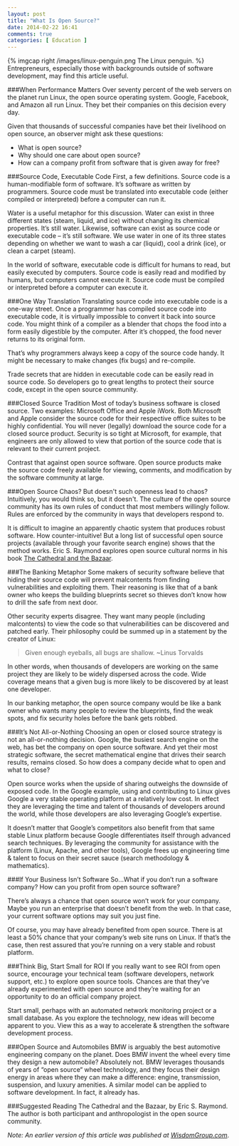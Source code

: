 ```yaml
---
layout: post
title: "What Is Open Source?"
date: 2014-02-22 16:41
comments: true
categories: [ Education ]
---
```

{% imgcap right /images/linux-penguin.png The Linux penguin. %}
Entrepreneurs, especially those with backgrounds outside of software development, may find this article useful.

###When Performance Matters
Over seventy percent of the web servers on the planet run Linux, the open source operating system. Google, Facebook, and Amazon all run Linux. They bet their companies on this decision every day.

Given that thousands of successful companies have bet their livelihood on open source, an observer might ask these questions:

* What is open source?
* Why should one care about open source?
* How can a company profit from software that is given away for free?
<!--more-->
###Source Code, Executable Code
First, a few definitions. Source code is a human-modifiable form of software. It’s software as written by programmers. Source code must be translated into executable code (either compiled or interpreted) before a computer can run it.

Water is a useful metaphor for this discussion. Water can exist in three different states (steam, liquid, and ice) without changing its chemical properties. It’s still water. Likewise, software can exist as source code or executable code – it’s still software. We use water in one of its three states depending on whether we want to wash a car (liquid), cool a drink (ice), or clean a carpet (steam).

In the world of software, executable code is difficult for humans to read, but easily executed by computers. Source code is easily read and modified by humans, but computers cannot execute it. Source code must be compiled or interpreted before a computer can execute it.

###One Way Translation
Translating source code into executable code is a one-way street. Once a programmer has compiled source code into executable code, it is virtually impossible to convert it back into source code. You might think of a compiler as a blender that chops the food into a form easily digestible by the computer. After it’s chopped, the food never returns to its original form.

That’s why programmers always keep a copy of the source code handy. It might be necessary to make changes (fix bugs) and re-compile.

Trade secrets that are hidden in executable code can be easily read in source code. So developers go to great lengths to protect their source code, except in the open source community.

###Closed Source Tradition
Most of today’s business software is closed source. Two examples: Microsoft Office and Apple iWork. Both Microsoft and Apple consider the source code for their respective office suites to be highly confidential. You will never (legally) download the source code for a closed source product. Security is so tight at Microsoft, for example, that engineers are only allowed to view that portion of the source code that is relevant to their current project.

Contrast that against open source software. Open source products make the source code freely available for viewing, comments, and modification by the software community at large.

###Open Source Chaos?
But doesn't such openness lead to chaos? Intuitively, you would think so, but it doesn't. The culture of the open source community has its own rules of conduct that most members willingly follow. Rules are enforced by the community in ways that developers respond to.

It is difficult to imagine an apparently chaotic system that produces robust software. How counter-intuitive! But a long list of successful open source projects (available through your favorite search engine) shows that the method works. Eric S. Raymond explores open source cultural norms in his book [The Cathedral and the Bazaar](http://www.amazon.com/Cathedral-Bazaar-Musings-Accidental-Revolutionary-ebook/dp/B0026OR3LM).

###The Banking Metaphor
Some makers of security software believe that hiding their source code will prevent malcontents from finding vulnerabilities and exploiting them. Their reasoning is like that of a bank owner who keeps the building blueprints secret so thieves don’t know how to drill the safe from next door.

Other security experts disagree. They want many people (including malcontents) to view the code so that vulnerabilities can be discovered and patched early. Their philosophy could be summed up in a statement by the creator of Linux: 

>Given enough eyeballs, all bugs are shallow.
>~Linus Torvalds

In other words, when thousands of developers are working on the same project they are likely to be widely dispersed across the code. Wide coverage means that a given bug is more likely to be discovered by at least one developer.

In our banking metaphor, the open source company would be like a bank owner who wants many people to review the blueprints, find the weak spots, and fix security holes before the bank gets robbed.

###It’s Not All-or-Nothing
Choosing an open or closed source strategy is not an all-or-nothing decision. Google, the busiest search engine on the web, has bet the company on open source software. And yet their most strategic software, the secret mathematical engine that drives their search results, remains closed. So how does a company decide what to open and what to close?

Open source works when the upside of sharing outweighs the downside of exposed code. In the Google example, using and contributing to Linux gives Google a very stable operating platform at a relatively low cost. In effect they are leveraging the time and talent of thousands of developers around the world, while those developers are also leveraging Google’s expertise.

It doesn’t matter that Google’s competitors also benefit from that same stable Linux platform because Google differentiates itself through advanced search techniques. By leveraging the community for assistance with the platform (Linux, Apache, and other tools), Google frees up engineering time & talent to focus on their secret sauce (search methodology & mathematics).

###If Your Business Isn’t Software
So...What if you don’t run a software company? How can you profit from open source software?

There’s always a chance that open source won’t work for your company. Maybe you run an enterprise that doesn’t benefit from the web. In that case, your current software options may suit you just fine.

Of course, you may have already benefited from open source. There is at least a 50% chance that your company’s web site runs on Linux. If that’s the case, then rest assured that you’re running on a very stable and robust platform.

###Think Big, Start Small for ROI
If you really want to see ROI from open source, encourage your technical team (software developers, network support, etc.) to explore open source tools. Chances are that they’ve already experimented with open source and they’re waiting for an opportunity to do an official company project.

Start small, perhaps with an automated network monitoring project or a small database. As you explore the technology, new ideas will become apparent to you. View this as a way to accelerate & strengthen the software development process.

###Open Source and Automobiles
BMW is arguably the best automotive engineering company on the planet. Does BMW invent the wheel every time they design a new automobile? Absolutely not. BMW leverages thousands of years of “open source“ wheel technology, and they focus their design energy in areas where they can make a difference: engine, transmission, suspension, and luxury amenities. A similar model can be applied to software development. In fact, it already has.

###Suggested Reading
The Cathedral and the Bazaar, by Eric S. Raymond. The author is both participant and anthropologist in the open source community.

_Note: An earlier version of this article was published at <a
href="http://wisdomgroup.com">WisdomGroup.com</a>_.
